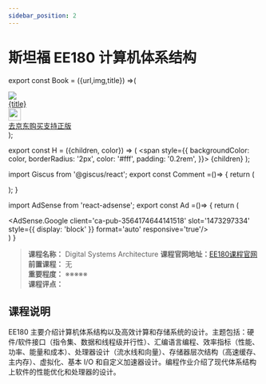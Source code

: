 ```yaml
---
sidebar_position: 2
---
```


# 斯坦福 EE180 计算机体系结构

export const Book = ({url,img,title}) =>(
<div class="bookitem">
  <a href={url} target="_blank" class="book-content">
    <div class="book-img">
      <img src={img} />
    </div>
    <div class="book-detail">
      <div class="book-title">{title}</div>
      <div class="boook-desc">
        <img width="25" height="25" src="https://hackweek-1251009918.cos.ap-shanghai.myqcloud.com/hackway/cs/jd.svg" />
        <div class="book-jd">去京东购买支持正版</div>
      </div>
    </div>
  </a>
  </div> 
);

export const H = ({children, color}) => (
  <span
    style={{
      backgroundColor: color,
      borderRadius: '2px',
      color: '#fff',
      padding: '0.2rem',
    }}>
    {children}
  </span>
);

import Giscus from '@giscus/react';
export const Comment =()=> {
  return (
   <div className="comments-container">
      <Giscus
        src="https://giscus.app/client.js"
        id="comments"
        repo="lidongyx/hackwaydoc"
        repoId="R_kgDOHUMOyA"
        category="Announcements"
        categoryId="DIC_kwDOHUMOyM4CPCtD"
        mapping="title"
        reactionsEnabled="1"
        emitMetadata="0"
        inputPosition="top"
        theme="light"
        lang="zh-CN"
        crossorigin="anonymous"
      />
    </div>
  );
}

import AdSense from 'react-adsense';
export const Ad =()=> {
  return (
    <div className="ad-container">
      <AdSense.Google
        client='ca-pub-3564174644141518'
        slot='1473297334'
        style={{ display: 'block' }}
        format='auto'
        responsive='true'/>
    </div>
  )
}


>**课程名称：** Digital Systems Architecture 
**课程官网地址：**[EE180课程官网](http://web.stanford.edu/class/ee180/)  
**前置课程：** 无  
**重要程度：** ※※※※※  
**课程评点：** 

## 课程说明
EE180 主要介绍计算机体系结构以及高效计算和存储系统的设计。主题包括：硬件/软件接口（指令集、数据和线程级并行性）、汇编语言编程、效率指标（性能、功率、能量和成本）、处理器设计（流水线和向量）、存储器层次结构（高速缓存、主内存）、虚拟化、基本 I/O 和自定义加速器设计。编程作业介绍了现代体系结构上软件的性能优化和处理器的设计。


<Comment></Comment>
